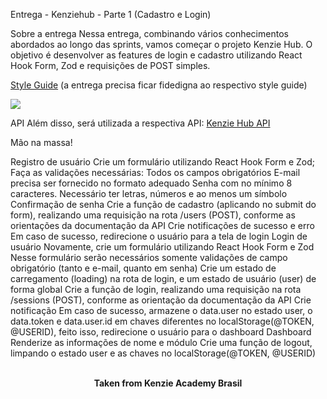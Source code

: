 Entrega - Kenziehub - Parte 1 (Cadastro e Login)

Sobre a entrega
Nessa entrega, combinando vários conhecimentos abordados ao longo das sprints, vamos começar o projeto Kenzie Hub. O objetivo é desenvolver as features de login e cadastro utilizando React Hook Form, Zod e requisições de POST simples.

<a href="https://www.figma.com/file/ccZ4uMlJtuBQISDzCCI1Vq/Kenzie-Hub?node-id=13099%3A314">Style Guide</a> (a entrega precisa ficar fidedigna ao respectivo style guide)

<img src="https://media.graphassets.com/resize=width:1440,height:400/ybq6ESXSiaZqsiJqhUaj"/>

API
Além disso, será utilizada a respectiva API: <a href="https://github.com/Kenzie-Academy-Brasil-Developers/kenziehub-api">Kenzie Hub API</a>

Mão na massa!

Registro de usuário
Crie um formulário utilizando React Hook Form e Zod;
Faça as validações necessárias:
Todos os campos obrigatórios
E-mail precisa ser fornecido no formato adequado
Senha com no mínimo 8 caracteres. Necessário ter letras, números e ao menos um símbolo
Confirmação de senha
Crie a função de cadastro (aplicando no submit do form), realizando uma requisição na rota /users (POST), conforme as orientações da documentação da API
Crie notificações de sucesso e erro
Em caso de sucesso, redirecione o usuário para a tela de login
Login de usuário
Novamente, crie um formulário utilizando React Hook Form e Zod
Nesse formulário serão necessários somente validações de campo obrigatório (tanto e e-mail, quanto em senha)
Crie um estado de carregamento (loading) na rota de login, e um estado de usuário (user) de forma global
Crie a função de login, realizando uma requisição na rota /sessions (POST), conforme as orientação da documentação da API
Crie notificação
Em caso de sucesso, armazene o data.user no estado user, o data.token e data.user.id em chaves diferentes no localStorage(@TOKEN, @USERID), feito isso, redirecione o usuário para o dashboard
Dashboard
Renderize as informações de nome e módulo
Crie uma função de logout, limpando o estado user e as chaves no localStorage(@TOKEN, @USERID)
<br>
<br>

<p align="center"><b>Taken from Kenzie Academy Brasil</b></p>